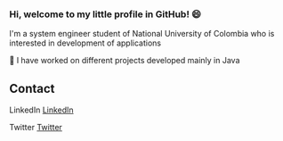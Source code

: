### Hi, welcome to my little profile in GitHub! 😄

<!--
**LeronArenwino/leronarenwino** is a ✨ _special_ ✨ repository because its `README.md` (this file) appears on your GitHub profile.

Here are some ideas to get you started:

- 🔭 I’m currently working on ...
- 🌱 I’m currently learning ...
- 👯 I’m looking to collaborate on ...
- 🤔 I’m looking for help with ...
- 💬 Ask me about ...
- 📫 How to reach me: ...
- 😄 Pronouns: ...
- ⚡ Fun fact: ...
-->
I'm a system engineer student of National University of Colombia who is interested in development of applications

:book: I have worked on different projects developed mainly in Java

## Contact

LinkedIn [LinkedIn](https://www.linkedin.com/in/francisco-due%C3%B1as-16b6a61b2/)

Twitter [Twitter](https://twitter.com/FranciscoDuC)
